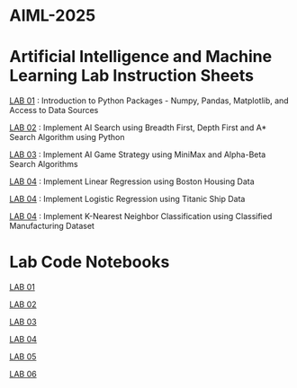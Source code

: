 # AIML-2025
# Artificial Intelligence and Machine Learning Lab Instruction Sheets

<a href="https://github.com/2303A51586/AIML-2025/blob/main/AIML_A1.pdf">LAB 01</a> : Introduction to Python Packages - Numpy, Pandas, Matplotlib, and Access to Data Sources

<a href="https://github.com/2303A51586/AIML-2025/blob/main/AIML_A2.pdf">LAB 02</a> : Implement AI Search using Breadth First, Depth First and A* Search Algorithm using Python

<a href="https://github.com/2303A51586/AIML-2025/blob/main/AIML_A3.pdf">LAB 03</a> : Implement AI Game Strategy using MiniMax and Alpha-Beta Search Algorithms

<a href="https://github.com/2303A51586/AIML-2025/blob/main/AIML_A4.pdf">LAB 04</a> : Implement Linear Regression using Boston Housing Data

<a href="https://github.com/2303A51586/AIML-2025/blob/main/AIML_A4.pdf">LAB 04</a> : Implement Logistic Regression using Titanic Ship Data

<a href="https://github.com/2303A51586/AIML-2025/blob/main/AIML_A4.pdf">LAB 04</a> : Implement K-Nearest Neighbor Classification using Classified Manufacturing Dataset


# Lab Code Notebooks

<a href="https://github.com/2303A51586/AIML-2025/blob/main/Lab01.ipynb">LAB 01</a>

<a href="https://github.com/2303A51586/AIML-2025/blob/main/lab2.ipynb">LAB 02</a>

<a href="https://github.com/2303A51586/AIML-2025/blob/main/lab3.ipynb">LAB 03</a>

<a href="https://github.com/2303A51586/AIML-2025/blob/main/lab4.ipynb">LAB 04</a>

<a href="https://github.com/2303A51586/AIML-2025/blob/main/lab5.ipynb">LAB 05</a>

<a href="https://github.com/2303A51586/AIML-2025/blob/main/lab6.ipynb">LAB 06</a>


